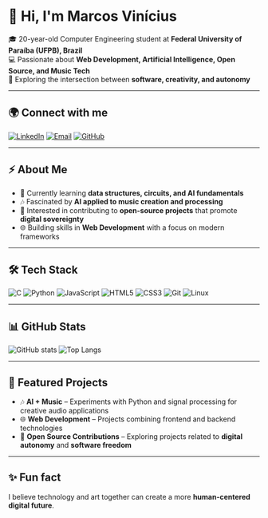 # 👋 Hi, I'm Marcos Vinícius

🎓 20-year-old Computer Engineering student at **Federal University of Paraíba (UFPB), Brazil**  
💻 Passionate about **Web Development, Artificial Intelligence, Open Source, and Music Tech**  
🚀 Exploring the intersection between **software, creativity, and autonomy**

---

## 🌍 Connect with me
[![LinkedIn](https://img.shields.io/badge/LinkedIn-000?style=for-the-badge&logo=linkedin&logoColor=0A66C2)](https://linkedin.com/in/your-profile)
[![Email](https://img.shields.io/badge/Email-000?style=for-the-badge&logo=gmail&logoColor=EA4335)](mailto:your-email@example.com)
[![GitHub](https://img.shields.io/badge/GitHub-000?style=for-the-badge&logo=github&logoColor=white)](https://github.com/your-username)

---

## ⚡ About Me
- 🌱 Currently learning **data structures, circuits, and AI fundamentals**  
- 🎶 Fascinated by **AI applied to music creation and processing**  
- 🔭 Interested in contributing to **open-source projects** that promote **digital sovereignty**  
- 🌐 Building skills in **Web Development** with a focus on modern frameworks  

---

## 🛠️ Tech Stack
![C](https://img.shields.io/badge/C-00599C?style=for-the-badge&logo=c&logoColor=white)
![Python](https://img.shields.io/badge/Python-3776AB?style=for-the-badge&logo=python&logoColor=white)
![JavaScript](https://img.shields.io/badge/JavaScript-323330?style=for-the-badge&logo=javascript&logoColor=F7DF1E)
![HTML5](https://img.shields.io/badge/HTML5-E34F26?style=for-the-badge&logo=html5&logoColor=white)
![CSS3](https://img.shields.io/badge/CSS3-1572B6?style=for-the-badge&logo=css3&logoColor=white)
![Git](https://img.shields.io/badge/Git-F05032?style=for-the-badge&logo=git&logoColor=white)
![Linux](https://img.shields.io/badge/Linux-FCC624?style=for-the-badge&logo=linux&logoColor=black)

---

## 📊 GitHub Stats
![GitHub stats](https://github-readme-stats.vercel.app/api?username=your-username&show_icons=true&theme=dracula)
![Top Langs](https://github-readme-stats.vercel.app/api/top-langs/?username=your-username&layout=compact&theme=dracula)

---

## 🚀 Featured Projects
- 🎶 **AI + Music** – Experiments with Python and signal processing for creative audio applications  
- 🌐 **Web Development** – Projects combining frontend and backend technologies  
- 🐧 **Open Source Contributions** – Exploring projects related to **digital autonomy** and **software freedom**  

---

## ✨ Fun fact
I believe technology and art together can create a more **human-centered digital future**.  
